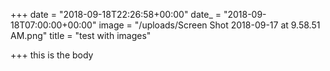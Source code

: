 +++
date = "2018-09-18T22:26:58+00:00"
date_ = "2018-09-18T07:00:00+00:00"
image = "/uploads/Screen Shot 2018-09-17 at 9.58.51 AM.png"
title = "test with images"

+++
this is the body